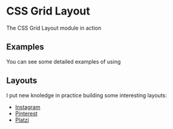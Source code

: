 # CSS Grid Layout
The CSS Grid Layout module in action

## Examples
You can see some detailed examples of using

## Layouts
I put new knoledge in practice building some interesting layouts:
- [Instagram](https://www.instagram.com/)
- [Pinterest](https://www.pinterest.com/)
- [Platzi](https://platzi.com/)
